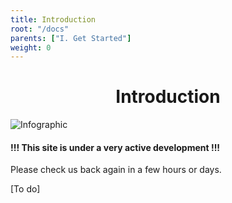 ```yaml
---
title: Introduction
root: "/docs"
parents: ["I. Get Started"]
weight: 0
---
```

<h1 align="center">
  Introduction
</h1>

![Infographic](https://www.groundline.io/static/infographic-216ea4335afd871edf5d0bd3564a92bd.png)
#### !!! This site is under a very active development !!!
Please check us back again in a few hours or days.

[To do]
